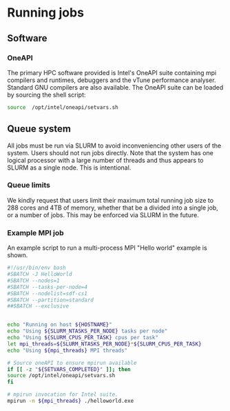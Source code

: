 # Running jobs

## Software

### OneAPI

The primary HPC software provided is Intel's OneAPI suite containing mpi compilers and runtimes, debuggers and the vTune performance analyser. Standard GNU compilers are also available.
The OneAPI suite can be loaded by sourcing the shell script:

```bash
source  /opt/intel/oneapi/setvars.sh
```

## Queue system

All jobs must be run via SLURM to avoid inconveniencing other users of the system. Users should not run jobs directly. Note that the system has one logical processor with a large number of threads and thus appears to SLURM as a single node. This is intentional.

### Queue limits

We kindly request that users limit their maximum total running job size to 288 cores and 4TB of memory, whether that be a divided into a single job, or a number of jobs.
This may be enforced via SLURM in the future.

### Example MPI job

An example script to run a multi-process MPI "Hello world" example is shown.

```bash
#!/usr/bin/env bash
#SBATCH -J HelloWorld
#SBATCH --nodes=1
#SBATCH --tasks-per-node=4
#SBATCH --nodelist=sdf-cs1
#SBATCH --partition=standard
##SBATCH --exclusive


echo "Running on host ${HOSTNAME}"
echo "Using ${SLURM_NTASKS_PER_NODE} tasks per node"
echo "Using ${SLURM_CPUS_PER_TASK} cpus per task"
let mpi_threads=${SLURM_NTASKS_PER_NODE}*${SLURM_CPUS_PER_TASK}
echo "Using ${mpi_threads} MPI threads"

# Source oneAPI to ensure mpirun available
if [[ -z "${SETVARS_COMPLETED}" ]]; then
source /opt/intel/oneapi/setvars.sh
fi

# mpirun invocation for Intel suite.
mpirun -n ${mpi_threads} ./helloworld.exe
```
